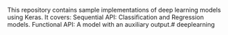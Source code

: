 This repository contains sample implementations of deep learning models using Keras. 
It covers:
Sequential API: Classification and Regression models.
Functional API: A model with an auxiliary output.# deeplearning
